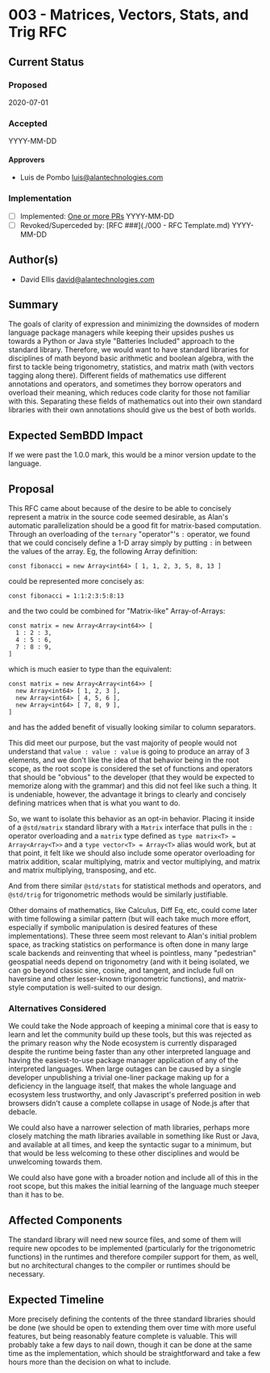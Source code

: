 # 003 - Matrices, Vectors, Stats, and Trig RFC

## Current Status

### Proposed

2020-07-01

### Accepted

YYYY-MM-DD

#### Approvers

- Luis de Pombo <luis@alantechnologies.com>

### Implementation

- [ ] Implemented: [One or more PRs](https://github.com/alantech/alan/some-pr-link-here) YYYY-MM-DD
- [ ] Revoked/Superceded by: [RFC ###](./000 - RFC Template.md) YYYY-MM-DD

## Author(s)

- David Ellis <david@alantechnologies.com>

## Summary

The goals of clarity of expression and minimizing the downsides of modern language package managers while keeping their upsides pushes us towards a Python or Java style "Batteries Included" approach to the standard library. Therefore, we would want to have standard libraries for disciplines of math beyond basic arithmetic and boolean algebra, with the first to tackle being trigonometry, statistics, and matrix math (with vectors tagging along there). Different fields of mathematics use different annotations and operators, and sometimes they borrow operators and overload their meaning, which reduces code clarity for those not familiar with this. Separating these fields of mathematics out into their own standard libraries with their own annotations should give us the best of both worlds.

## Expected SemBDD Impact

If we were past the 1.0.0 mark, this would be a minor version update to the language.

## Proposal

This RFC came about because of the desire to be able to concisely represent a matrix in the source code seemed desirable, as Alan's automatic parallelization should be a good fit for matrix-based computation. Through an overloading of the `ternary` "operator"'s `:` operator, we found that we could concisely define a 1-D array simply by putting `:` in between the values of the array. Eg, the following Array definition:

```ln
const fibonacci = new Array<int64> [ 1, 1, 2, 3, 5, 8, 13 ]
```

could be represented more concisely as:

```ln
const fibonacci = 1:1:2:3:5:8:13
```

and the two could be combined for "Matrix-like" Array-of-Arrays:

```ln
const matrix = new Array<Array<int64>> [
  1 : 2 : 3,
  4 : 5 : 6,
  7 : 8 : 9,
]
```

which is much easier to type than the equivalent:

```ln
const matrix = new Array<Array<int64>> [
  new Array<int64> [ 1, 2, 3 ],
  new Array<int64> [ 4, 5, 6 ],
  new Array<int64> [ 7, 8, 9 ],
]
```

and has the added benefit of visually looking similar to column separators.

This did meet our purpose, but the vast majority of people would not understand that `value : value : value` is going to produce an array of 3 elements, and we don't like the idea of that behavior being in the root scope, as the root scope is considered the set of functions and operators that should be "obvious" to the developer (that they would be expected to memorize along with the grammar) and this did not feel like such a thing. It is undeniable, however, the advantage it brings to clearly and concisely defining matrices when that is what you want to do.

So, we want to isolate this behavior as an opt-in behavior. Placing it inside of a `@std/matrix` standard library with a `Matrix` interface that pulls in the `:` operator overloading and a `matrix` type defined as `type matrix<T> = Array<Array<T>>` and a `type vector<T> = Array<T>` alias would work, but at that point, it felt like we should also include some operator overloading for matrix addition, scalar multiplying, matrix and vector multiplying, and matrix and matrix multiplying, transposing, and etc.

And from there similar `@std/stats` for statistical methods and operators, and `@std/trig` for trigonometric methods would be similarly justifiable.

Other domains of mathematics, like Calculus, Diff Eq, etc, could come later with time following a similar pattern (but will each take much more effort, especially if symbolic manipulation is desired features of these implementations). These three seem most relevant to Alan's initial problem space, as tracking statistics on performance is often done in many large scale backends and reinventing that wheel is pointless, many "pedestrian" geospatial needs depend on trigonometry (and with it being isolated, we can go beyond classic sine, cosine, and tangent, and include full on haversine and other lesser-known trigonometric functions), and matrix-style computation is well-suited to our design.

### Alternatives Considered

We could take the Node approach of keeping a minimal core that is easy to learn and let the community build up these tools, but this was rejected as the primary reason why the Node ecosystem is currently disparaged despite the runtime being faster than any other interpreted language and having the easiest-to-use package manager application of any of the interpreted languages. When large outages can be caused by a single developer unpublishing a trivial one-liner package making up for a deficiency in the language itself, that makes the whole language and ecosystem less trustworthy, and only Javascript's preferred position in web browsers didn't cause a complete collapse in usage of Node.js after that debacle.

We could also have a narrower selection of math libraries, perhaps more closely matching the math libraries available in something like Rust or Java, and available at all times, and keep the syntactic sugar to a minimum, but that would be less welcoming to these other disciplines and would be unwelcoming towards them.

We could also have gone with a broader notion and include all of this in the root scope, but this makes the initial learning of the language much steeper than it has to be.

## Affected Components

The standard library will need new source files, and some of them will require new opcodes to be implemented (particularly for the trigonometric functions) in the runtimes and therefore compiler support for them, as well, but no architectural changes to the compiler or runtimes should be necessary.

## Expected Timeline

More precisely defining the contents of the three standard libraries should be done (we should be open to extending them over time with more useful features, but being reasonably feature complete is valuable. This will probably take a few days to nail down, though it can be done at the same time as the implementation, which should be straightforward and take a few hours more than the decision on what to include.
